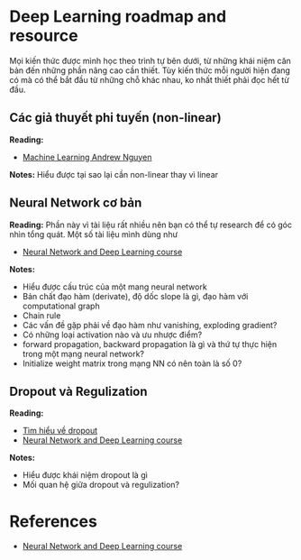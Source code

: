 # Deep Learning roadmap and resource
Mọi kiến thức được mình học theo trình tự bên dưới, từ những khái niệm căn bản đến những phần nâng cao cần thiết. Tùy kiến thức mỗi người hiện đang có mà có thể bắt đầu từ những chỗ khác nhau, ko nhất thiết phải đọc hết từ đầu.

## Các giả thuyết phi tuyến (non-linear)
**Reading:**
+ [Machine Learning Andrew Nguyen](https://youtu.be/Ky2mM-CJKEs?list=PLDpRz2wA0qZzTcDLeXP5PSCfmQ96l9-Qr)

**Notes:**
Hiểu được tại sao lại cần non-linear thay vì linear 

## Neural Network cơ bản
**Reading:**
Phần này vì tài liệu rất nhiều nên bạn có thể tự research để có góc nhìn tổng quát. Một số tài liệu mình dùng như
+ [Neural Network and Deep Learning course](https://www.coursera.org/learn/neural-networks-deep-learning/home/welcome)

**Notes:**
+ Hiểu được cấu trúc của một mang neural network 
+ Bản chất đạo hàm (derivate), độ dốc slope là gì, đạo hàm với computational graph 
+ Chain rule
+ Các vấn đề gặp phải về đạo hàm như vanishing, exploding gradient?
+ Có những loại activation nào và ưu nhược điểm?
+ forward propagation, backward propagation là gì và thứ tự thực hiện trong một mạng neural network?
+ Initialize weight matrix trong mạng NN có nên toàn là số 0?

## Dropout và Regulization
**Reading:**
+ [Tìm hiểu về dropout](https://www.phamduytung.com/blog/2019-05-05-deep-learning-dropout/)
+ [Neural Network and Deep Learning course](https://www.coursera.org/learn/neural-networks-deep-learning/home/welcome)

**Notes:**
+ Hiểu được khái niệm dropout là gì
+ Mối quan hệ giữa dropout và regulization?

# References
+ [Neural Network and Deep Learning course](https://www.coursera.org/learn/neural-networks-deep-learning/home/welcome)
